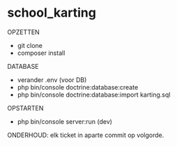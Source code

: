 # school_karting

OPZETTEN
- git clone
- composer install

DATABASE
- verander .env (voor DB)
- php bin/console doctrine:database:create
- php bin/console doctrine:database:import karting.sql

OPSTARTEN
- php bin/console server:run (dev)

ONDERHOUD:
elk ticket in aparte commit op volgorde.

